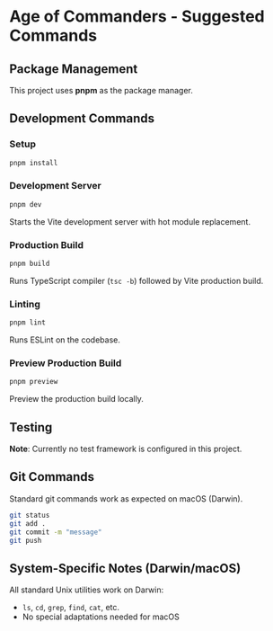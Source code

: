 # Age of Commanders - Suggested Commands

## Package Management

This project uses **pnpm** as the package manager.

## Development Commands

### Setup
```bash
pnpm install
```

### Development Server
```bash
pnpm dev
```
Starts the Vite development server with hot module replacement.

### Production Build
```bash
pnpm build
```
Runs TypeScript compiler (`tsc -b`) followed by Vite production build.

### Linting
```bash
pnpm lint
```
Runs ESLint on the codebase.

### Preview Production Build
```bash
pnpm preview
```
Preview the production build locally.

## Testing

**Note**: Currently no test framework is configured in this project.

## Git Commands

Standard git commands work as expected on macOS (Darwin).

```bash
git status
git add .
git commit -m "message"
git push
```

## System-Specific Notes (Darwin/macOS)

All standard Unix utilities work on Darwin:
- `ls`, `cd`, `grep`, `find`, `cat`, etc.
- No special adaptations needed for macOS
